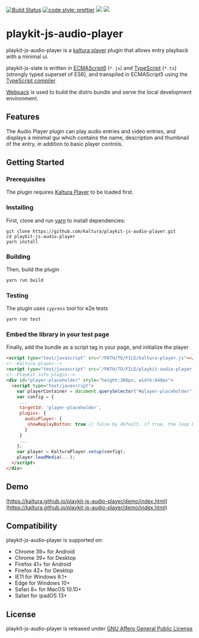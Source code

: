 [![Build Status](https://github.com/kaltura/playkit-js-audio-player/actions/workflows/run_canary_full_flow.yaml/badge.svg)](https://github.com/kaltura/playkit-js-audio-player/actions/workflows/run_canary_full_flow.yaml)
[![code style: prettier](https://img.shields.io/badge/code_style-prettier-ff69b4.svg?style=flat-square)](https://github.com/prettier/prettier)
[![](https://img.shields.io/npm/v/@playkit-js/audio-player/latest.svg)](https://www.npmjs.com/package/@playkit-js/audio-player)
[![](https://img.shields.io/npm/v/@playkit-js/audio-player/canary.svg)](https://www.npmjs.com/package/@playkit-js/audio-player/v/canary)

# playkit-js-audio-player

playkit-js-audio-player is a [kaltura player] plugin that allows entry playback with a minimal ui.

playkit-js-slate is written in [ECMAScript6] (`*.js`) and [TypeScript] (`*.ts`) (strongly typed superset of ES6),
and transpiled in ECMAScript5 using the [TypeScript compiler].

[Webpack] is used to build the distro bundle and serve the local development environment.

[kaltura player]: https://github.com/kaltura/kaltura-player-js.
[ecmascript6]: https://github.com/ericdouglas/ES6-Learning#articles--tutorials
[typescript]: https://www.typescriptlang.org/
[typescript compiler]: https://www.typescriptlang.org/docs/handbook/compiler-options.html
[webpack]: https://webpack.js.org/

## Features

The Audio Player plugin can play audio entries and video entries, and displays a minimal gui which contains the name, description and thumbnail of the entry, in addition to basic player controls.

## Getting Started

### Prerequisites

The plugin requires [Kaltura Player] to be loaded first.

[kaltura player]: https://github.com/kaltura/kaltura-player-js

### Installing

First, clone and run [yarn] to install dependencies:

[yarn]: https://yarnpkg.com/lang/en/

```
git clone https://github.com/kaltura/playkit-js-audio-player.git
cd playkit-js-audio-player
yarn install
```

### Building

Then, build the plugin

```javascript
yarn run build
```

### Testing

The plugin uses `cypress` tool for e2e tests

```javascript
yarn run test
```

### Embed the library in your test page

Finally, add the bundle as a script tag in your page, and initialize the player

```html
<script type="text/javascript" src="/PATH/TO/FILE/kaltura-player.js"></script>
<!--Kaltura player-->
<script type="text/javascript" src="/PATH/TO/FILE/playkit-audio-player.js"></script>
<!--PlayKit info plugin-->
<div id="player-placeholder" style="height:360px; width:640px">
  <script type="text/javascript">
    var playerContainer = document.querySelector("#player-placeholder");
    var config = {
     ...
     targetId: 'player-placeholder',
     plugins: {
       audioPlayer: {
        showReplayButton: true // false by default. if true, the loop button will be visible instead of the speed menu button
       }
     }
     ...
    };
    var player = KalturaPlayer.setup(config);
    player.loadMedia(...);
  </script>
</div>
```

## Demo

[https://kaltura.github.io/playkit-js-audio-player/demo/index.html](https://kaltura.github.io/playkit-js-audio-player/demo/index.html)

## Compatibility

playkit-js-audio-player is supported on:

- Chrome 39+ for Android
- Chrome 39+ for Desktop
- Firefox 41+ for Android
- Firefox 42+ for Desktop
- IE11 for Windows 8.1+
- Edge for Windows 10+
- Safari 8+ for MacOS 10.10+
- Safari for ipadOS 13+

## License

playkit-js-audio-player is released under [GNU Affero General Public License](LICENSE)
